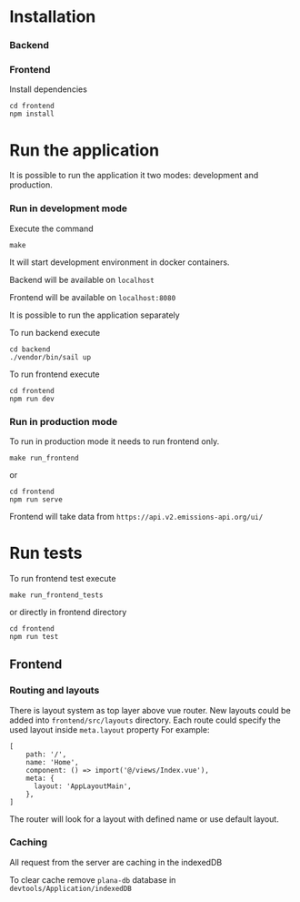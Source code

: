 # Installation

### Backend

### Frontend

Install dependencies
```
cd frontend
npm install
```

# Run the application
It is possible to run the application it two modes: development and production.

### Run in development mode
Execute the command
```
make
```
It will start development environment in docker containers.

Backend will be available on `localhost`

Frontend will be available on `localhost:8080`

It is possible to run the application separately

To run backend execute
```
cd backend
./vendor/bin/sail up
```

To run frontend execute
```
cd frontend
npm run dev
```

### Run in production mode

To run in production mode it needs to run frontend only.
```
make run_frontend
```
or
```
cd frontend
npm run serve
```

Frontend will take data from `https://api.v2.emissions-api.org/ui/`

# Run tests
To run frontend test execute
```
make run_frontend_tests
```
or directly in frontend directory
```
cd frontend
npm run test
```

## Frontend

### Routing and layouts

There is layout system as top layer above vue router. New layouts could be added into `frontend/src/layouts` directory.
Each route could specify the used layout inside `meta.layout` property
For example:

```
[
    path: '/',
    name: 'Home',
    component: () => import('@/views/Index.vue'),
    meta: {
      layout: 'AppLayoutMain',
    },
]
```

The router will look for a layout with defined name or use default layout.

### Caching

All request from the server are caching in the indexedDB

To clear cache remove `plana-db` database in `devtools/Application/indexedDB`
